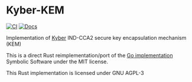 Kyber-KEM
=========

[![CI](https://img.shields.io/github/actions/workflow/status/parazyd/kyber-kem/ci.yml?branch=master&style=flat-square)](https://github.com/parazyd/kyber-kem/actions)
[![Docs](https://img.shields.io/badge/rust-doc-blue?style=flat-square)](https://docs.rs/kyber-kem)

Implementation of [Kyber](https://pq-crystals.org/kyber) IND-CCA2
secure key encapsulation mechanism (KEM)

This is a direct Rust reimplementation/port of the
[Go implementation](https://github.com/SymbolicSoft/kyber-k2so)
Symbolic Software under the MIT license.

This Rust implementation is licensed under GNU AGPL-3

